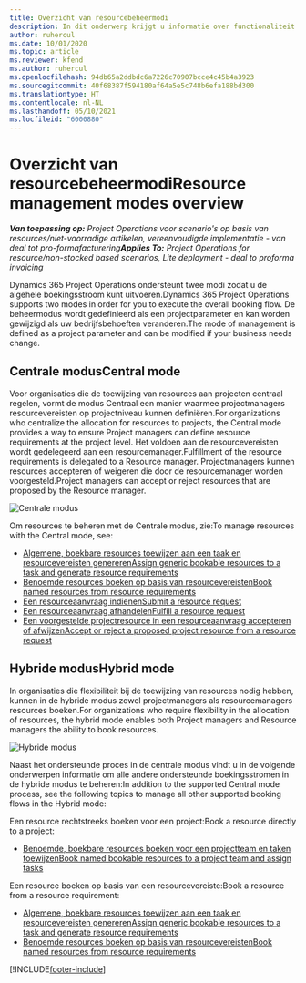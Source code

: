 ```yaml
---
title: Overzicht van resourcebeheermodi
description: In dit onderwerp krijgt u informatie over functionaliteit voor resourcebeheer in Dynamics 365 Project Operations.
author: ruhercul
ms.date: 10/01/2020
ms.topic: article
ms.reviewer: kfend
ms.author: ruhercul
ms.openlocfilehash: 94db65a2ddbdc6a7226c70907bcce4c45b4a3923
ms.sourcegitcommit: 40f68387f594180af64a5e5c748b6efa188bd300
ms.translationtype: HT
ms.contentlocale: nl-NL
ms.lasthandoff: 05/10/2021
ms.locfileid: "6000880"
---
```

# <a name="resource-management-modes-overview"></a><span data-ttu-id="75458-103">Overzicht van resourcebeheermodi</span><span class="sxs-lookup"><span data-stu-id="75458-103">Resource management modes overview</span></span>

<span data-ttu-id="75458-104">_**Van toepassing op:** Project Operations voor scenario's op basis van resources/niet-voorradige artikelen, vereenvoudigde implementatie - van deal tot pro-formafacturering_</span><span class="sxs-lookup"><span data-stu-id="75458-104">_**Applies To:** Project Operations for resource/non-stocked based scenarios, Lite deployment - deal to proforma invoicing_</span></span>


<span data-ttu-id="75458-105">Dynamics 365 Project Operations ondersteunt twee modi zodat u de algehele boekingsstroom kunt uitvoeren.</span><span class="sxs-lookup"><span data-stu-id="75458-105">Dynamics 365 Project Operations supports two modes in order for you to execute the overall booking flow.</span></span> <span data-ttu-id="75458-106">De beheermodus wordt gedefinieerd als een projectparameter en kan worden gewijzigd als uw bedrijfsbehoeften veranderen.</span><span class="sxs-lookup"><span data-stu-id="75458-106">The mode of management is defined as a project parameter and can be modified if your business needs change.</span></span>    

## <a name="central-mode"></a><span data-ttu-id="75458-107">Centrale modus</span><span class="sxs-lookup"><span data-stu-id="75458-107">Central mode</span></span>
<span data-ttu-id="75458-108">Voor organisaties die de toewijzing van resources aan projecten centraal regelen, vormt de modus Centraal een manier waarmee projectmanagers resourcevereisten op projectniveau kunnen definiëren.</span><span class="sxs-lookup"><span data-stu-id="75458-108">For organizations who centralize the allocation for resources to projects, the Central mode provides a way to ensure Project managers can define resource requirements at the project level.</span></span> <span data-ttu-id="75458-109">Het voldoen aan de resourcevereisten wordt gedelegeerd aan een resourcemanager.</span><span class="sxs-lookup"><span data-stu-id="75458-109">Fulfillment of the resource requirements is delegated to a Resource manager.</span></span> <span data-ttu-id="75458-110">Projectmanagers kunnen resources accepteren of weigeren die door de resourcemanager worden voorgesteld.</span><span class="sxs-lookup"><span data-stu-id="75458-110">Project managers can accept or reject resources that are proposed by the Resource manager.</span></span>

![Centrale modus](./media/resource-management-central.png)

<span data-ttu-id="75458-112">Om resources te beheren met de Centrale modus, zie:</span><span class="sxs-lookup"><span data-stu-id="75458-112">To manage resources with the Central mode, see:</span></span>

- [<span data-ttu-id="75458-113">Algemene, boekbare resources toewijzen aan een taak en resourcevereisten genereren</span><span class="sxs-lookup"><span data-stu-id="75458-113">Assign generic bookable resources to a task and generate resource requirements</span></span>](/dynamics365/project-service/assign-generic-bookable-resource)
- [<span data-ttu-id="75458-114">Benoemde resources boeken op basis van resourcevereisten</span><span class="sxs-lookup"><span data-stu-id="75458-114">Book named resources from resource requirements</span></span>](/dynamics365/project-service/book-named-resource)
- [<span data-ttu-id="75458-115">Een resourceaanvraag indienen</span><span class="sxs-lookup"><span data-stu-id="75458-115">Submit a resource request</span></span>](/dynamics365/project-service/submit-resource-request)
- [<span data-ttu-id="75458-116">Een resourceaanvraag afhandelen</span><span class="sxs-lookup"><span data-stu-id="75458-116">Fulfill a resource request</span></span>](/dynamics365/project-service/resource-management-fulfill-requests)
- [<span data-ttu-id="75458-117">Een voorgestelde projectresource in een resourceaanvraag accepteren of afwijzen</span><span class="sxs-lookup"><span data-stu-id="75458-117">Accept or reject a proposed project resource from a resource request</span></span>](/dynamics365/project-service/accept-reject-proposed-resource)

## <a name="hybrid-mode"></a><span data-ttu-id="75458-118">Hybride modus</span><span class="sxs-lookup"><span data-stu-id="75458-118">Hybrid mode</span></span>
<span data-ttu-id="75458-119">In organisaties die flexibiliteit bij de toewijzing van resources nodig hebben, kunnen in de hybride modus zowel projectmanagers als resourcemanagers resources boeken.</span><span class="sxs-lookup"><span data-stu-id="75458-119">For organizations who require flexibility in the allocation of resources, the hybrid mode enables both Project managers and Resource managers the ability to book resources.</span></span>

![Hybride modus](./media/resource-management-hybrid.png)

<span data-ttu-id="75458-121">Naast het ondersteunde proces in de centrale modus vindt u in de volgende onderwerpen informatie om alle andere ondersteunde boekingsstromen in de hybride modus te beheren:</span><span class="sxs-lookup"><span data-stu-id="75458-121">In addition to the supported Central mode process, see the following topics to manage all other supported booking flows in the Hybrid mode:</span></span>

<span data-ttu-id="75458-122">Een resource rechtstreeks boeken voor een project:</span><span class="sxs-lookup"><span data-stu-id="75458-122">Book a resource directly to a project:</span></span>
- [<span data-ttu-id="75458-123">Benoemde, boekbare resources boeken voor een projectteam en taken toewijzen</span><span class="sxs-lookup"><span data-stu-id="75458-123">Book named bookable resources to a project team and assign tasks</span></span>](/dynamics365/project-service/assign-named-bookable-resource)

<span data-ttu-id="75458-124">Een resource boeken op basis van een resourcevereiste:</span><span class="sxs-lookup"><span data-stu-id="75458-124">Book a resource from a resource requirement:</span></span>
- [<span data-ttu-id="75458-125">Algemene, boekbare resources toewijzen aan een taak en resourcevereisten genereren</span><span class="sxs-lookup"><span data-stu-id="75458-125">Assign generic bookable resources to a task and generate resource requirements</span></span>](/dynamics365/project-service/assign-generic-bookable-resource)
- [<span data-ttu-id="75458-126">Benoemde resources boeken op basis van resourcevereisten</span><span class="sxs-lookup"><span data-stu-id="75458-126">Book named resources from resource requirements</span></span>](/dynamics365/project-service/book-named-resource)


[!INCLUDE[footer-include](../includes/footer-banner.md)]
